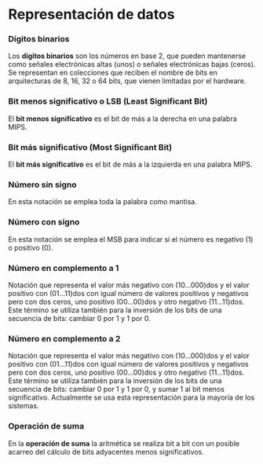 # Representación de datos

### Dígitos binarios
Los **dígitos binarios** son los números en base 2, que pueden mantenerse como señales electrónicas altas (unos) o señales electrónicas bajas (ceros). Se representan en colecciones que reciben el nombre de bits en arquitecturas de 8, 16, 32 o 64 bits, que vienen limitadas por el hardware.

### Bit menos significativo o LSB (Least Significant Bit)
El **bit menos significativo** es el bit de más a la derecha en una palabra MIPS.

### Bit más significativo (Most Significant Bit)
El **bit más significativo** es el bit de más a la izquierda en una palabra MIPS.

### Número sin signo
En esta notación se emplea toda la palabra como mantisa.

### Número con signo
En esta notación se emplea el MSB para indicar si el número es negativo (1) o positivo (0).

### Número en complemento a 1
Notación que representa el valor más negativo con (10...000)dos y el valor positivo con (01...11)dos con igual número de valores positivos y negativos pero con dos ceros, uno positivo (00...00)dos y otro negativo (11...11)dos. Este término se utiliza también para la inversión de los bits de una secuencia de bits: cambiar 0 por 1 y 1 por 0.

### Número en complemento a 2
Notación que representa el valor más negativo con (10...000)dos y el valor positivo con (01...11)dos con igual número de valores positivos y negativos pero con dos ceros, uno positivo (00...00)dos y otro negativo (11...11)dos. Este término se utiliza también para la inversión de los bits de una secuencia de bits: cambiar 0 por 1 y 1 por 0, y sumar 1 al bit menos significativo. Actualmente se usa esta representación para la mayoría de los sistemas.

### Operación de suma
En la **operación de suma** la aritmética se realiza bit a bit con un posible acarreo del cálculo de bits adyacentes menos significativos.
